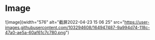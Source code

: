# Image
![image](width="576" alt="截屏2022-04-23 15 06 25" src="https://user-images.githubusercontent.com/103294608/164947487-9a994d74-118c-47a0-ae5a-60af61c7c780.png")